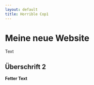```yaml
---
layout: default
title: Horrible Cop1
---
```

# Meine neue Website
Text
## Überschrift 2
**Fetter Text**
